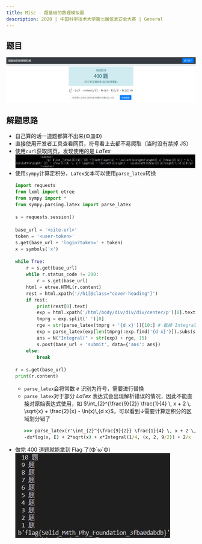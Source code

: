 ```yaml
---
title: Misc - 超基础的数理模拟器
description: 2020 | 中国科学技术大学第七届信息安全大赛 | General
---
```


## 题目

![溜了溜了](img/basic_math_simulator01.jpg)

## 解题思路

- 自己算的话一道题都算不出来(Φ皿Φ)
- 直接使用开发者工具查看网页，符号看上去都不易爬取（当时没有禁掉 JS）
- 使用`curl`获取网页，发现使用的是 *LaTex*<br>
![LaTex](img/basic_math_simulator02.jpg)
- 使用`sympy`计算定积分，`LaTex`文本可以使用`parse_latex`转换
    ```py
    import requests
    from lxml import etree
    from sympy import *
    from sympy.parsing.latex import parse_latex

    s = requests.session()

    base_url = '<site-url>'
    token = '<user-token>'
    s.get(base_url + 'login?token=' + token)
    x = symbols('x')

    while True:
        r = s.get(base_url)
        while r.status_code != 200:
            r = s.get(base_url)
        html = etree.HTML(r.content)
        rest = html.xpath('//h1[@class="cover-heading"]')
        if rest:
            print(rest[0].text)
            exp = html.xpath('/html/body/div/div/div/center/p')[0].text[2:-1]
            tmprg = exp.split(' ')[0]
            rge = str(parse_latex(tmprg + '{d x}'))[10:] # 截掉 Integral(1
            exp = parse_latex(exp[len(tmprg):exp.find('{d x}')]).subs(symbols('e'), E)
            ans = N("Integral(" + str(exp) + rge, 15)
            s.post(base_url + 'submit', data={'ans': ans})
        else:
            break

    r = s.get(base_url)
    print(r.content)
    ```
  - `parse_latex`会将常数 ${\displaystyle e}$ 识别为符号，需要进行替换
  - `parse_latex`对于部分 *LaTex* 表达式会出现解析错误的情况，因此不能直接对原始表达式使用，如 $\int_{2}^{\frac{9}{2}} \frac{1}{4} \, x + 2 \, \sqrt{x} + \frac{2}{x} - \ln(x)\,{d x}$，可以看到↓需要计算定积分的区域划分错了
    ```cmd
    >>> parse_latex(r'\int_{2}^{\frac{9}{2}} \frac{1}{4} \, x + 2 \, \sqrt{x} + \frac{2}{x} - \ln(x)\,{d x}')
    -dx*log(x, E) + 2*sqrt(x) + x*Integral(1/4, (x, 2, 9/2)) + 2/x
    ```
- 做完 $400$ 道题就能拿到 Flag 了(ΦˋωˊΦ)<br>
![Sympy 一点也不慢！](img/basic_math_simulator03.jpg)